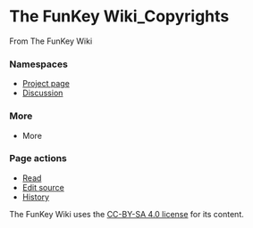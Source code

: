 # The FunKey Wiki_Copyrights

From The FunKey Wiki

### Namespaces

* [Project page](/wiki/The_FunKey_Wiki_Copyrights "View the project page [a]")
* [Discussion](/w/index.php?title=The_FunKey_Wiki_talk:Copyrights&action=edit&redlink=1 "Discussion about the content page (page does not exist) [t]")

### More

* More

### Page actions

* [Read](/wiki/The_FunKey_Wiki_Copyrights)
* [Edit source](/w/index.php?title=The_FunKey_Wiki_Copyrights&action=edit "Edit this page [e]")
* [History](/w/index.php?title=The_FunKey_Wiki_Copyrights&action=history "Past revisions of this page [h]")

The FunKey Wiki uses the [CC-BY-SA 4.0 license](https://creativecommons.org/licenses/by-sa/4.0/) for its content.
